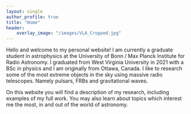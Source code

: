```yaml
---
layout: single
author_profile: true
title: "Home"
header:
    overlay_image: "/images/VLA_Cropped.jpg"
---
```


Hello and welcome to my personal website! I am currently a graduate student in astrophysics at the University of Bonn / Max Planck Institute for Radio Astronomy. I graduated from West Virginia University in 2021 with a BSc in physics and I am originally from Ottawa, Canada. I like to research some of the most extreme objects in the sky using massive radio telescopes. Namely pulsars, FRBs and gravitational waves.

On this website you will find a description of my research, including examples of my full work. You may also learn about topics which interest me the most, in and out of the world of astronomy.
